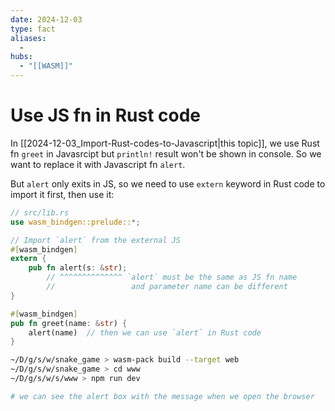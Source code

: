 ```yaml
---
date: 2024-12-03
type: fact
aliases:
  -
hubs:
  - "[[WASM]]"
---
```


# Use JS fn in Rust code


In [[2024-12-03_Import-Rust-codes-to-Javascript|this topic]], we use Rust fn `greet` in Javasrcipt but `println!` result won't be shown in console. So we want to replace it with Javascript fn `alert`.

But `alert` only exits in JS, so we need to use `extern` keyword in Rust code to import it first, then use it:

```rust
// src/lib.rs
use wasm_bindgen::prelude::*;

// Import `alert` from the external JS
#[wasm_bindgen]
extern {
    pub fn alert(s: &str);
        // ^^^^^^^^^^^^^^ `alert` must be the same as JS fn name
        //                 and parameter name can be different
}

#[wasm_bindgen]
pub fn greet(name: &str) {
    alert(name)  // then we can use `alert` in Rust code
}
```
```bash
~/D/g/s/w/snake_game > wasm-pack build --target web
~/D/g/s/w/snake_game > cd www
~/D/g/s/w/s/www > npm run dev

# we can see the alert box with the message when we open the browser

```
